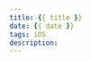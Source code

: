 ```yaml
---
title: {{ title }}
date: {{ date }}
tags: iOS
description:
---
```

<meta name="referrer" content="no-referrer" />
